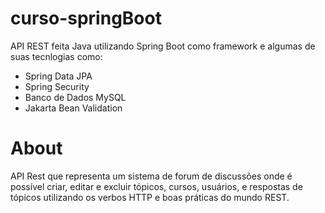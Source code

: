 # curso-springBoot
API REST feita Java utilizando Spring Boot como framework
e algumas de suas tecnlogias como:
- Spring Data JPA
- Spring Security
- Banco de Dados MySQL
- Jakarta Bean Validation

<h1>About</h1>
<p>API Rest que representa um sistema de forum de discussões onde é possível criar, editar e excluir
tópicos, cursos, usuários, e respostas de tópicos utilizando os verbos
HTTP e boas práticas do mundo REST.</p>